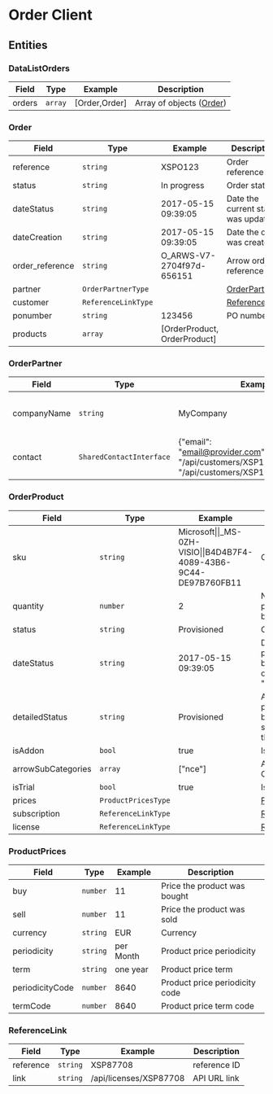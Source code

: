 # Order Client

## Entities

### DataListOrders

| Field  | Type        | Example       | Description                        |
|--------|-------------|---------------|------------------------------------|
| orders | ```array``` | [Order,Order] | Array of objects ([Order](#Order)) |

### Order

| Field           | Type                    | Example                      | Description                         |
|-----------------|-------------------------|------------------------------|-------------------------------------|
| reference       | ```string```            | XSPO123                      | Order reference ID                  |
| status          | ```string```            | In progress                  | Order status                        |
| dateStatus      | ```string```            | 2017-05-15 09:39:05          | Date the current status was updated |
| dateCreation    | ```string```            | 2017-05-15 09:39:05          | Date the order was created          |
| order_reference | ```string```            | O_ARWS-V7-2704f97d-656151    | Arrow order reference               |
| partner         | ```OrderPartnerType```  |                              | [OrderPartner](#OrderPartner)       |
| customer        | ```ReferenceLinkType``` |                              | [ReferenceLink](#ReferenceLink)     |
| ponumber        | ```string```            | 123456                       | PO number                           |
| products        | ```array```             | [OrderProduct, OrderProduct] |                                     |

### OrderPartner

| Field          | Type                         | Example                                                                                                      | Description                     |
|----------------|------------------------------|--------------------------------------------------------------------------------------------------------------|---------------------------------|
| companyName    | ```string```                 | MyCompany                                                                                                    | The company name of the partner |
| contact        | ```SharedContactInterface``` | {"email": "email@provider.com","firstName": "/api/customers/XSP17727","lastName": "/api/customers/XSP17727"} | Contact Object                  |

### OrderProduct

| Field              | Type                    | Example                                                                            | Description                                                    |
|--------------------|-------------------------|------------------------------------------------------------------------------------|----------------------------------------------------------------|
| sku                | ```string```            | Microsoft&#124;&#124;_MS-0ZH-VISIO&#124;&#124;B4D4B7F4-4089-43B6-9C44-DE97B760FB11 | Order SKU                                                      |
| quantity           | ```number```            | 2                                                                                  | Number of products bought                                      |
| status             | ```string```            | Provisioned                                                                        | Order status                                                   |
| dateStatus         | ```string```            | 2017-05-15 09:39:05                                                                | Date the product became the current "Status"                   |
| detailedStatus     | ```string```            | Provisioned                                                                        | An individual product can be a different status than the order |
| isAddon            | ```bool```              | true                                                                               | Is an Addon                                                    |
| arrowSubCategories | ```array```             | ["nce"]                                                                            | Arrow Sub Categories                                           |
| isTrial            | ```bool```              | true                                                                               | Is Trial                                                       |
| prices             | ```ProductPricesType``` |                                                                                    | [ProductPrices](#ProductPrices)                                |
| subscription       | ```ReferenceLinkType``` |                                                                                    | [ReferenceLink](#ReferenceLink)                                |
| license            | ```ReferenceLinkType``` |                                                                                    | [ReferenceLink](#ReferenceLink)                                |

### ProductPrices

| Field           | Type         | Example   | Description                    |
|-----------------|--------------|-----------|--------------------------------|
| buy             | ```number``` | 11        | Price the product was bought   |
| sell            | ```number``` | 11        | Price the product was sold     |
| currency        | ```string``` | EUR       | Currency                       |
| periodicity     | ```string``` | per Month | Product price periodicity      |
| term            | ```string``` | one year  | Product price term             |
| periodicityCode | ```number``` | 8640      | Product price periodicity code |
| termCode        | ```number``` | 8640      | Product price term code        |

### ReferenceLink

| Field     | Type          | Example                | Description  |
|-----------|---------------|------------------------|--------------|
| reference | ```string```  | XSP87708               | reference ID |
| link      | ```string```  | /api/licenses/XSP87708 | API URL link |